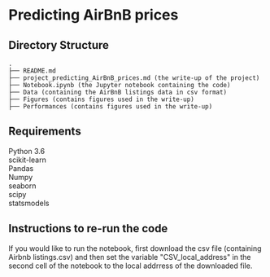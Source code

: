 # Predicting AirBnB prices

## Directory Structure
```
.
├── README.md
├── project_predicting_AirBnB_prices.md (the write-up of the project)
├── Notebook.ipynb (the Jupyter notebook containing the code)
├── Data (containing the AirBnB listings data in csv format)
├── Figures (contains figures used in the write-up)
├── Performances (contains figures used in the write-up)
```

## Requirements
Python 3.6 <br/>
scikit-learn<br/>
Pandas<br/>
Numpy<br/>
seaborn<br/>
scipy<br/>
statsmodels

## Instructions to re-run the code

If you would like to run the notebook, first download the csv file (containing Airbnb listings.csv) and then set the variable "CSV_local_address" in the second cell of the notebook to the local addrress of the downloaded file.